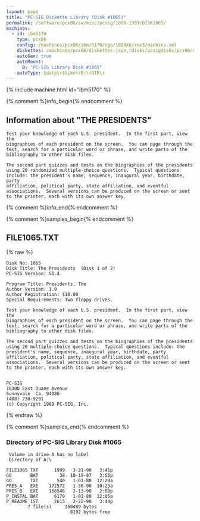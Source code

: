 ```yaml
---
layout: page
title: "PC-SIG Diskette Library (Disk #1065)"
permalink: /software/pcx86/sw/misc/pcsig/1000-1999/DISK1065/
machines:
  - id: ibm5170
    type: pcx86
    config: /machines/pcx86/ibm/5170/cga/1024kb/rev3/machine.xml
    diskettes: /machines/pcx86/diskettes.json,/disks/pcsigdisks/pcx86/diskettes.json
    autoGen: true
    autoMount:
      B: "PC-SIG Library Disk #1065"
    autoType: $date\r$time\rB:\rDIR\r
---
```


{% include machine.html id="ibm5170" %}

{% comment %}info_begin{% endcomment %}

## Information about "THE PRESIDENTS"

    Test your knowledge of each U.S. president.  In the first part, view the
    biographies of each president on the screen.  You can page through the
    text, search for a particular word or phrase, and write parts of the
    bibliography to other disk files.
    
    The second part quizzes and tests on the biographies of the presidents
    using 20 randomized multiple-choice questions.  Typical questions
    include: the president's name, sequence, inaugural year, birthdate,
    party
    affiliation, political party, state affiliation, and eventful
    associations.  Several versions can be produced on the screen or sent
    to the printer, each with its own answer key.
{% comment %}info_end{% endcomment %}

{% comment %}samples_begin{% endcomment %}

## FILE1065.TXT

{% raw %}
```
Disk No: 1065                                                           
Disk Title: The Presidents  (Disk 1 of 2)                               
PC-SIG Version: S1.4                                                    
                                                                        
Program Title: Presidents, The                                          
Author Version: 1.9                                                     
Author Registration: $10.00                                             
Special Requirements: Two floppy drives.                                
                                                                        
Test your knowledge of each U.S. president.  In the first part, view the
biographies of each president on the screen.  You can page through the  
text, search for a particular word or phrase, and write parts of the    
bibliography to other disk files.                                       
                                                                        
The second part quizzes and tests on the biographies of the presidents  
using 20 multiple-choice questions.  Typical questions include: the     
president's name, sequence, inaugural year, birthdate, party            
affiliation, political party, state affiliation, and eventful           
associations.  Several versions can be produced on the screen or sent   
to the printer, each with its own answer key.                           
                                                                        
                                                                        
PC-SIG                                                                  
1030D East Duane Avenue                                                 
Sunnyvale  Ca. 94086                                                    
(408) 730-9291                                                          
(c) Copyright 1989 PC-SIG, Inc.                                         
```
{% endraw %}

{% comment %}samples_end{% endcomment %}

### Directory of PC-SIG Library Disk #1065

     Volume in drive A has no label
     Directory of A:\

    FILE1065 TXT      1999   3-21-90   3:41p
    GO       BAT        38  10-19-87   3:56p
    GO       TXT       540   1-01-80  12:20a
    PRES_A   EXE    172572   1-30-90  10:23a
    PRES_B   EXE    166546   2-13-90   2:08p
    P_INSTAL BAT      6179   1-01-80  12:05a
    P_README 1ST      2615   2-22-90   3:44p
            7 file(s)     350489 bytes
                            8192 bytes free
